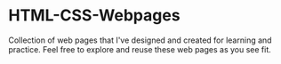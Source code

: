 # HTML-CSS-Webpages
Collection of web pages that I've designed and created for learning and practice. Feel free to explore and reuse these web pages as you see fit.

